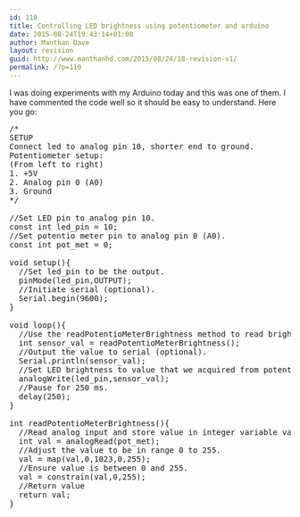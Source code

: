 ```yaml
---
id: 110
title: Controlling LED brightness using potentiometer and arduino
date: 2015-08-24T19:43:14+01:00
author: Manthan Dave
layout: revision
guid: http://www.manthanhd.com/2015/08/24/18-revision-v1/
permalink: /?p=110
---
```

I was doing experiments with my Arduino today and this was one of them. I have commented the code well so it should be easy to understand. Here you go:<!--more-->
<pre>/*
SETUP
Connect led to analog pin 10, shorter end to ground.
Potentiometer setup:
(From left to right)
1. +5V
2. Analog pin 0 (A0)
3. Ground
*/

//Set LED pin to analog pin 10.
const int led_pin = 10;
//Set potentio meter pin to analog pin 0 (A0).
const int pot_met = 0;

void setup(){
  //Set led_pin to be the output.
  pinMode(led_pin,OUTPUT);
  //Initiate serial (optional).
  Serial.begin(9600);
}

void loop(){
  //Use the readPotentioMeterBrightness method to read brightness value.
  int sensor_val = readPotentioMeterBrightness();
  //Output the value to serial (optional).
  Serial.println(sensor_val);
  //Set LED brightness to value that we acquired from potentiometer.
  analogWrite(led_pin,sensor_val);
  //Pause for 250 ms.
  delay(250);
}

int readPotentioMeterBrightness(){
  //Read analog input and store value in integer variable val
  int val = analogRead(pot_met);
  //Adjust the value to be in range 0 to 255.
  val = map(val,0,1023,0,255);
  //Ensure value is between 0 and 255. 
  val = constrain(val,0,255);
  //Return value
  return val;
}</pre>
&nbsp;